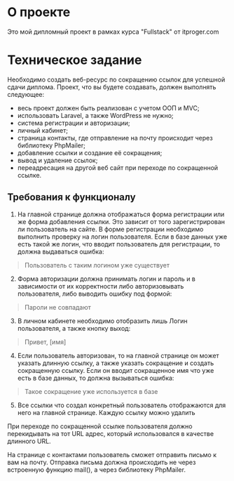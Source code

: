 # О проекте

Это мой дипломный проект в рамках курса "Fullstack" от itproger.com

# Техническое задание

Необходимо создать веб-ресурс по сокращению ссылок для успешной сдачи диплома. Проект, что вы будете создавать, должен выполнять следующее:

* весь проект должен быть реализован с учетом ООП и MVC;
* использовать Laravel, а также WordPress не нужно;
* система регистрации и авторизации;
* личный кабинет;
* страница контакты, где отправление на почту происходит через библиотеку PhpMailer;
* добавление ссылки и создание её сокращения;
* вывод и удаление ссылок;
* переадресация на другой веб сайт при переходе по сокращенной ссылке.

## Требования к функционалу

1. На главной странице должна отображаться форма регистрации или же форма добавления ссылки. Это зависит от того зарегистрирован ли пользователь на сайте. В форме регистрации необходимо выполнить проверку на логин пользователя. Если в базе данных уже есть такой же логин, что вводит пользователь для регистрации, то должна выдаваться ошибка:

> Пользователь с таким логином уже существует
2. Форма авторизации должна принимать логин и пароль и в зависимости от их корректности либо авторизовывать пользователя, либо выводить ошибку под формой:

> Пароли не совпадают
3. В личном кабинете необходимо отобразить лишь Логин пользователя, а также кнопку выход:

> Привет, [имя]
4. Если пользователь авторизован, то на главной странице он может указать длинную ссылку, а также указать сокращение и создать сокращенную ссылку. Если он вводит сокращенное имя что уже есть в базе данных, то должна вызываться ошибка:

> Такое сокращение уже используется в базе
5. Все ссылки что создал конкретный пользователь отображаются для него на главной странице. Каждую ссылку можно удалить

При переходе по сокращенной ссылке пользователя должно перекидывать на тот URL адрес, который использовался в качестве длинного URL.

На странице с контактами пользователь сможет отправить письмо к вам на почту. Отправка письма должна происходить не через встроенную функцию mail(), а через библиотеку PhpMailer.
